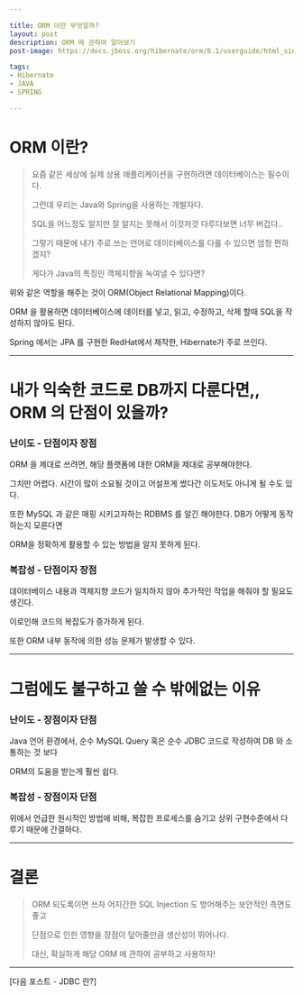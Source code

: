 ```yaml
---

title: ORM 이란 무엇일까?
layout: post
description: ORM 에 관하여 알아보기
post-image: https://docs.jboss.org/hibernate/orm/6.1/userguide/html_single/images/architecture/data_access_layers.svg

tags:
- Hibernate
- JAVA
- SPRING

---
```


# ORM 이란?

> 요즘 같은 세상에 실제 상용 애플리케이션을 구현하려면 데이터베이스는 필수이다.
>
> 그런데 우리는 Java와 Spring을 사용하는 개발자다.
>
> SQL을 어느정도 알지만 잘 알지는 못해서 이것저것 다루다보면 너무 버겁다..
>
> 그렇기 때문에 내가 주로 쓰는 언어로 데이터베이스를 다룰 수 있으면 엄청 편하겠지?
>
> 게다가 Java의 특징인 객체지향을 녹여낼 수 있다면?

위와 같은 역할을 해주는 것이 ORM(Object Relational Mapping)이다.

ORM 을 활용하면 데이터베이스에 데이터를 넣고, 읽고, 수정하고, 삭제 할때 SQL을 작성하지 않아도 된다.

Spring 에서는 JPA 를 구현한 RedHat에서 제작한, Hibernate가 주로 쓰인다. 

---

# 내가 익숙한 코드로 DB까지 다룬다면,, ORM 의 단점이 있을까?

### 난이도 - 단점이자 장점
ORM 을 제대로 쓰려면, 해당 플랫폼에 대한 ORM을 제대로 공부해야한다.

그치만 어렵다. 시간이 많이 소요될 것이고 어설프게 썼다간 이도저도 아니게 될 수도 있다.

또한 MySQL 과 같은 매핑 시키고자하는 RDBMS 를 알긴 해야한다. DB가 어떻게 동작하는지 모른다면

ORM을 정확하게 활용할 수 있는 방법을 알지 못하게 된다.


### 복잡성 - 단점이자 장점

데이터베이스 내용과 객체지향 코드가 일치하지 않아 추가적인 작업을 해줘야 할 필요도 생긴다.

이로인해 코드의 복잡도가 증가하게 된다.

또한 ORM 내부 동작에 의한 성능 문제가 발생할 수 있다.

---

# 그럼에도 불구하고 쓸 수 밖에없는 이유

### 난이도 - 장점이자 단점
Java 언어 환경에서, 순수 MySQL Query 혹은 순수 JDBC 코드로 작성하여 DB 와 소통하는 것 보다

ORM의 도움을 받는게 훨씬 쉽다.

### 복잡성 - 장점이자 단점
위에서 언급한 원시적인 방법에 비해, 복잡한 프로세스를 숨기고 상위 구현수준에서 다루기 때문에 간결하다.


---

# 결론
> ORM 되도록이면 쓰자 어지간한 SQL Injection 도 방어해주는 보안적인 측면도 좋고
> 
> 단점으로 인한 영향을 장점이 덮어줄만큼 생산성이 뛰어나다.
> 
> 대신, 확실하게 해당 ORM 에 관하여 공부하고 사용하자!

---

[다음 포스트 - JDBC 란?]